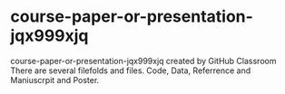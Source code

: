 # course-paper-or-presentation-jqx999xjq
course-paper-or-presentation-jqx999xjq created by GitHub Classroom
There are several filefolds and files. 
Code, Data, Referrence and Maniuscrpit and Poster.
